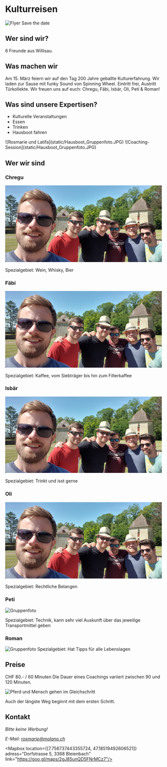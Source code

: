 <script>
    import Gallery from '$lib/components/Gallery.svelte';
    import Columns from '$lib/components/Columns.svelte';
    import ImgText from '$lib/components/ImgText.svelte';
    import Mapbox from '$lib/components/Mapbox.svelte';
</script>

# Kulturreisen

<ImgText>

![Flyer Save the date](static/200JahreKulturreisen_Savethedate.jpgg#size=95vw)

<figcaption><Bildinschrift>

</ImgText>

## Wer sind wir?

6 Freunde aus Willisau.

## Was machen wir

Am 15. März feiern wir auf den Tag 200 Jahre geballte Kulturerfahrung. Wir laden zur Sause mit funky Sound von Spinning Wheel. Eintritt frei, Austritt Türkollekte. Wir freuen uns auf euch: Chregu, Fäbi, Isbär, Oli, Peti & Roman! 


## Was sind unsere Expertisen?

- Kulturelle Veranstaltungen
- Essen
- Trinken
- Hausboot fahren

<Gallery>
![Rosmarie und Latifa](static/Hausboot_Gruppenfoto.JPG)
![Coaching-Session](static/Hausboot_Gruppenfoto.JPG)

</Gallery>

## Wer wir sind

<Columns>

<div class="hero">

### Chregu

![Gruppenfoto](static/Hausboot_Gruppenfoto.JPG#size=45vw)

Spezialgebiet: Wein, Whisky, Bier

</div>
<div class="hero">

### Fäbi

![Gruppenfoto](/static/Hausboot_Gruppenfoto.JPG#size=45vw)

Spezialgebiet: Kaffee, vom Siebträger bis hin zum Filterkaffee

</div>
<div class="hero">

### Isbär

![Gruppenfoto](/static/Hausboot_Gruppenfoto.JPG#size=45vw)

Spezialgebiet: Trinkt und isst gerne

</div>
<div class="hero">

### Oli

![Gruppenfoto](/static/Hausboot_Gruppenfoto.JPG#size=45vw)

Spezialgebiet: Rechtliche Belangen

</div>
<div class="hero">

### Peti

![Gruppenfoto](/static/Hausboot_Gruppenfoto.JPGsize=45vw)

Spezialgebiet: Technik, kann sehr viel Auskunft über das jeweilige Transportmittel geben

</div>
<div class="hero">

### Roman

![Gruppenfoto](//static/Hausboot_Gruppenfoto.JPG#size=45vw)
Spezialgebiet: Hat Tipps für alle Lebenslagen

</div>

</Columns>

## Preise

CHF 80.- / 60 Minuten
Die Dauer eines Coachings variiert zwischen 90 und 120 Minuten.

<ImgText>

![Pferd und Mensch gehen im Gleichschritt](/IMG_5747.jpg#size=95vw)

<figcaption>

Auch der längste Weg beginnt mit dem ersten Schritt.

</figcaption>

</ImgText>

## Kontakt

<address>
Bitte keine Werbung!<br>


E-Mail: [rosmarie@molano.ch](mailto:rosmarie@molano.ch)

</address>

<Mapbox location={[7.756737443355724, 47.18519492606521]} adress="Dorfstrasse 5, 3368 Bleienbach" link="https://goo.gl/maps/2gJ85unQD5FNrMCz7"/>
